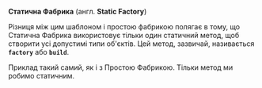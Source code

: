 **Статична Фабрика** (англ. **Static Factory**)

Різниця між цим шаблоном і простою фабрикою полягає в тому, що Статична Фабрика використовує тільки один
статичний метод, щоб створити усі допустимі типи об'єктів. Цей метод, зазвичай, називається **`factory`** або **`build`**.

Приклад такий самий, як і з Простою Фабрикою. Тільки метод ми робимо статичним.